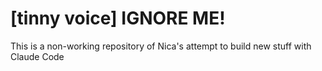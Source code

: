 # [tinny voice] IGNORE ME!

This is a non-working repository of Nica's attempt to build new stuff with Claude Code

